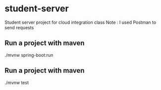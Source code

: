 # student-server
Student server project for cloud integration class
Note : I used Postman to send requests

## Run a project with maven
./mvnw spring-boot:run

## Run a project with maven
./mvnw test



